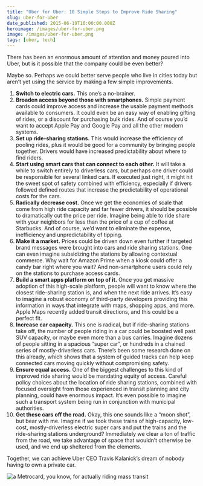 ```yaml
---
title: "Uber for Uber: 10 Simple Steps to Improve Ride Sharing"
slug: uber-for-uber
date_published: 2015-06-19T16:00:00.000Z
heroimage: /images/uber-for-uber.png
image: /images/uber-for-uber.png
tags: [uber, tech]
---
```


There has been an enormous amount of attention and money poured into Uber, but is it possible that the company could be even better?

Maybe so. Perhaps we could better serve people who live in cities today but aren’t yet using the service by making a few simple improvements.

1. **Switch to electric cars.** This one’s a no-brainer.
2. **Broaden access beyond those with smartphones.** Simple payment cards could improve access and increase the usable payment methods available to consumers. It could even be an easy way of enabling gifting of rides, or a discount for purchasing bulk rides. And of course you’d want to accept Apple Pay and Google Pay and all the other modern systems.
3. **Set up ride-sharing stations.** This would increase the efficiency of pooling rides, plus it would be good for a community by bringing people together. Drivers would have increased predictability about where to find riders.
4. **Start using smart cars that can connect to each other.** It will take a while to switch entirely to driverless cars, but perhaps one driver could be responsible for several linked cars. If executed just right, it might hit the sweet spot of safety combined with efficiency, especially if drivers followed defined routes that increase the predictability of operational costs for the cars.
5. **Radically decrease cost.** Once we get the economies of scale that come from high ride capacity and far fewer drivers, it should be possible to dramatically cut the price per ride. Imagine being able to ride share with your neighbors for less than the price of a cup of coffee at Starbucks. And of course, we’d want to eliminate the expense, inefficiency and unpredictability of tipping.
6. **Make it a market.** Prices could be driven down even further if targeted brand messages were brought into cars and ride sharing stations. One can even imagine subsidizing the stations by allowing contextual commerce. Why wait for Amazon Prime when a kiosk could offer a candy bar right where you wait? And non-smartphone users could rely on the stations to purchase access cards.
7. **Build a smart apps platform on top of it.** Once you get massive adoption of this high-scale platform, people will want to know where the closest ride-sharing station is, and when the next ride arrives. It’s easy to imagine a robust economy of third-party developers providing this information in ways that integrate with maps, shopping apps, and more. Apple Maps recently added transit directions, and this could be a perfect fit.
8. **Increase car capacity.** This one is radical, but if ride-sharing stations take off, the number of people riding in a car could be boosted well past SUV capacity, or maybe even more than a bus carries. Imagine dozens of people sitting in a spacious “super car”, or hundreds in a chained series of mostly-driverless cars. There’s been some research done on this already, which shows that a system of guided tracks can help keep connected cars moving quickly without compromising safety.
9. **Ensure equal access.** One of the biggest challenges to this kind of improved ride sharing would be mandating equity of access. Careful policy choices about the location of ride sharing stations, combined with focused oversight from those experienced in transit planning and city planning, could have enormous impact. It’s even possible to imagine such a transport system being run in conjunction with municipal authorities.
10. **Get these cars off the road.** Okay, this one sounds like a “moon shot”, but bear with me. Imagine if we took these trains of high-capacity, low-cost, mostly-driverless electric super cars and put the trains and the ride-sharing stations underground? Immediately we clear a ton of traffic from the road, we take advantage of space that wouldn’t otherwise be used, and we end up sheltered from the elements.

Together, we can achieve Uber CEO Travis Kalanick’s dream of nobody having to own a private car.

<img src="/images/metrocard-big.png" alt="a Metrocard, you know, for actually riding mass transit" />